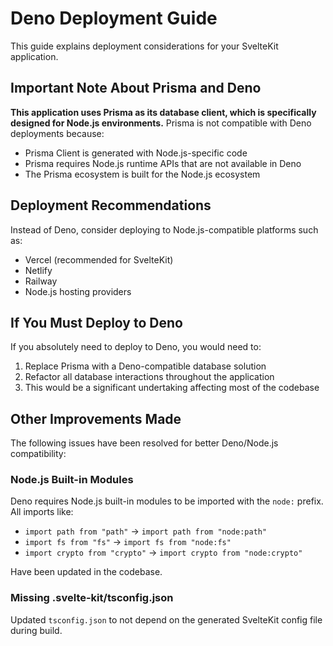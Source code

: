 # Deno Deployment Guide

This guide explains deployment considerations for your SvelteKit application.

## Important Note About Prisma and Deno

**This application uses Prisma as its database client, which is specifically designed for Node.js environments.** Prisma is not compatible with Deno deployments because:

- Prisma Client is generated with Node.js-specific code
- Prisma requires Node.js runtime APIs that are not available in Deno
- The Prisma ecosystem is built for the Node.js ecosystem

## Deployment Recommendations

Instead of Deno, consider deploying to Node.js-compatible platforms such as:
- Vercel (recommended for SvelteKit)
- Netlify
- Railway
- Node.js hosting providers

## If You Must Deploy to Deno

If you absolutely need to deploy to Deno, you would need to:

1. Replace Prisma with a Deno-compatible database solution
2. Refactor all database interactions throughout the application
3. This would be a significant undertaking affecting most of the codebase

## Other Improvements Made

The following issues have been resolved for better Deno/Node.js compatibility:

### Node.js Built-in Modules
Deno requires Node.js built-in modules to be imported with the `node:` prefix. All imports like:
- `import path from "path"` → `import path from "node:path"`
- `import fs from "fs"` → `import fs from "node:fs"`
- `import crypto from "crypto"` → `import crypto from "node:crypto"`

Have been updated in the codebase.

### Missing .svelte-kit/tsconfig.json
Updated `tsconfig.json` to not depend on the generated SvelteKit config file during build.